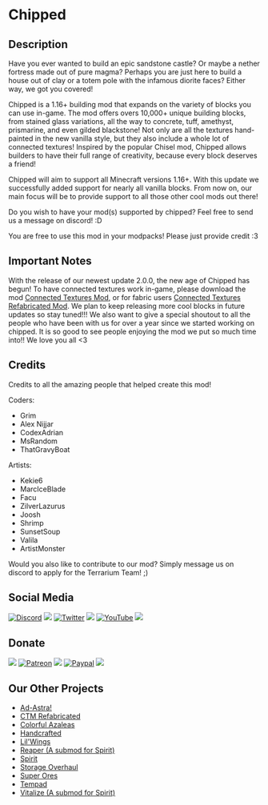 # Chipped

## Description

Have you ever wanted to build an epic sandstone castle? Or maybe a nether fortress made out of pure magma? Perhaps you
are just here to build a house out of clay or a totem pole with the infamous diorite faces? Either way, we got you
covered!

Chipped is a 1.16+ building mod that expands on the variety of blocks you can use in-game. The mod offers overs 10,000+
unique building blocks, from stained glass variations, all the way to concrete, tuff, amethyst, prismarine, and even
gilded blackstone! Not only are all the textures hand-painted in the new vanilla style, but they also include a whole
lot of connected textures! Inspired by the popular Chisel mod, Chipped allows builders to have their full range of
creativity, because every block deserves a friend!

Chipped will aim to support all Minecraft versions 1.16+. With this update we successfully added support for nearly all
vanilla blocks. From now on, our main focus will be to provide support to all those other cool mods out there!

Do you wish to have your mod(s) supported by chipped? Feel free to send us a message on discord! :D

You are free to use this mod in your modpacks! Please just provide credit :3

## Important Notes

With the release of our newest update 2.0.0, the new age of Chipped has begun! To have connected textures work in-game,
please download the mod [Connected Textures Mod](https://www.curseforge.com/minecraft/mc-mods/ctm), or for fabric
users [Connected Textures Refabricated Mod](https://www.curseforge.com/minecraft/texture-packs/ctp). We plan to keep
releasing more cool blocks in future updates so stay tuned!!!
We also want to give a special shoutout to all the people who have been with us for over a year since we started working
on chipped. It is so good to see people enjoying the mod we put so much time into!! We love you all <3

## Credits

Credits to all the amazing people that helped create this mod!

Coders:

- Grim
- Alex Nijjar
- CodexAdrian
- MsRandom
- ThatGravyBoat

Artists:

- Kekie6
- MarcIceBlade
- Facu
- ZilverLazurus
- Joosh
- Shrimp
- SunsetSoup
- Valila
- ArtistMonster

Would you also like to contribute to our mod? Simply message us on discord to apply for the Terrarium Team! ;)

## Social Media

[![Discord](https://cdn.discordapp.com/attachments/721407493351407646/841063759078096966/discordlogo.png)](https://discord.gg/terrarium "Discord")
![](https://cdn.discordapp.com/attachments/843362690088042506/848395257087262760/blanklogo.png)
[![Twitter](https://cdn.discordapp.com/attachments/721407493351407646/841063761359798302/twitterlogo.png)](https://twitter.com/TerrariumEarth "Twitter")
![](https://cdn.discordapp.com/attachments/843362690088042506/848395257087262760/blanklogo.png)
[![YouTube](https://cdn.discordapp.com/attachments/721407493351407646/841063763151159297/youtubelogo.png)](https://www.youtube.com/channel/UCSfT3_pCrEzs_HcHr5wINRQ "YouTube")
![](https://cdn.discordapp.com/attachments/843362690088042506/848395257087262760/blanklogo.png)

## Donate

![](https://cdn.discordapp.com/attachments/843362690088042506/848395257087262760/blanklogo.png)
[![Patreon](https://cdn.discordapp.com/attachments/721407493351407646/841072839166787584/pintrestlogo.png)](https://www.patreon.com/terrariumearth "Patreon")
![](https://cdn.discordapp.com/attachments/843362690088042506/848395257087262760/blanklogo.png)
[![Paypal](https://cdn.discordapp.com/attachments/721407493351407646/841072837102927883/paypallogo.png)](https://www.paypal.com/paypalme/technomages?locale.x=en_US "Paypal")
![](https://cdn.discordapp.com/attachments/843362690088042506/848395257087262760/blanklogo.png)

## Our Other Projects

- [Ad-Astra!](https://www.curseforge.com/minecraft/mc-mods/ad-astra)
- [CTM Refabricated](https://www.curseforge.com/minecraft/mc-mods/ctm-refabricated)
- [Colorful Azaleas](https://www.curseforge.com/minecraft/mc-mods/colorfulazaleas)
- [Handcrafted](https://www.curseforge.com/minecraft/mc-mods/handcrafted)
- [Lil'Wings](https://www.curseforge.com/minecraft/mc-mods/lil-wings)
- [Reaper (A submod for Spirit)](https://www.curseforge.com/minecraft/mc-mods/reaper)
- [Spirit](https://www.curseforge.com/minecraft/mc-mods/spirit)
- [Storage Overhaul](https://www.curseforge.com/minecraft/mc-mods/storage-overhaul)
- [Super Ores](https://www.curseforge.com/minecraft/mc-mods/super-ores)
- [Tempad](https://www.curseforge.com/minecraft/mc-mods/tempad)
- [Vitalize (A submod for Spirit)](https://www.curseforge.com/minecraft/mc-mods/vitalize)

